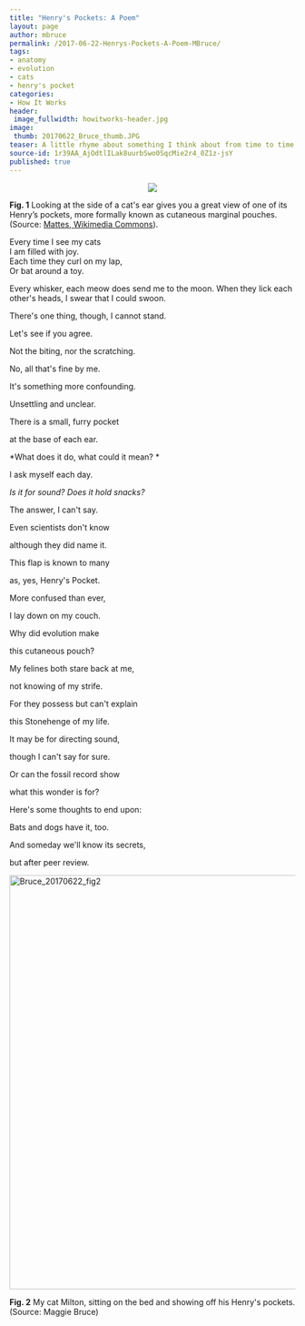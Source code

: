 ```yaml
---
title: "Henry's Pockets: A Poem"
layout: page
author: mbruce
permalink: /2017-06-22-Henrys-Pockets-A-Poem-MBruce/
tags:
- anatomy
- evolution
- cats
- henry's pocket
categories:
- How It Works
header:
 image_fullwidth: howitworks-header.jpg
image:
 thumb: 20170622_Bruce_thumb.JPG
teaser: A little rhyme about something I think about from time to time.
source-id: 1r39AA_AjOdtlILak8uurbSwo0SqcMie2r4_0Z1z-jsY
published: true
---
```


<div style="text-align:center"><img src ="https://upload.wikimedia.org/wikipedia/commons/4/4f/Katzenohr_seitlich.JPG"/></div>

**Fig. 1** Looking at the side of a cat's ear gives you a great view of one of its Henry’s pockets, more formally known as cutaneous marginal pouches. (Source: [Mattes, Wikimedia Commons](https://en.wikipedia.org/wiki/Henry%27s_pocket)). 

Every time I see my cats  
I am filled with joy.  
Each time they curl on my lap,  
Or bat around a toy.  

Every whisker, each meow 
does send me to the moon. 
When they lick each other's heads, 
I swear that I could swoon. 

There's one thing, though, I cannot stand. 

Let's see if you agree. 

Not the biting, nor the scratching.

No, all that's fine by me. 




It's something more confounding. 

Unsettling and unclear.

There is a small, furry pocket

at the base of each ear. 




*What does it do, what could it mean? *

I ask myself each day. 

*Is it for sound? Does it hold snacks?*

The answer, I can't say.




Even scientists don't know 

although they did name it.

This flap is known to many

as, yes, Henry's Pocket.




More confused than ever,

I lay down on my couch. 

Why did evolution make

this cutaneous pouch?




My felines both stare back at me, 

not knowing of my strife. 

For they possess but can't explain

this Stonehenge of my life. 




It may be for directing sound,

though I can't say for sure.

Or can the fossil record show 

what this wonder is for?




Here's some thoughts to end upon:

Bats and dogs have it, too.

And someday we'll know its secrets,

but after peer review.


<a data-flickr-embed="true"  href="https://www.flickr.com/photos/139839751@N06/35314954281/in/dateposted-friend/" title="Bruce_20170622_fig2"><img src="https://c1.staticflickr.com/5/4254/35314954281_4939c92306_b.jpg" width="544" height="728" alt="Bruce_20170622_fig2"></a><script async src="//embedr.flickr.com/assets/client-code.js" charset="utf-8"></script>

**Fig. 2** My cat Milton, sitting on the bed and showing off his Henry's pockets. (Source: Maggie Bruce)


